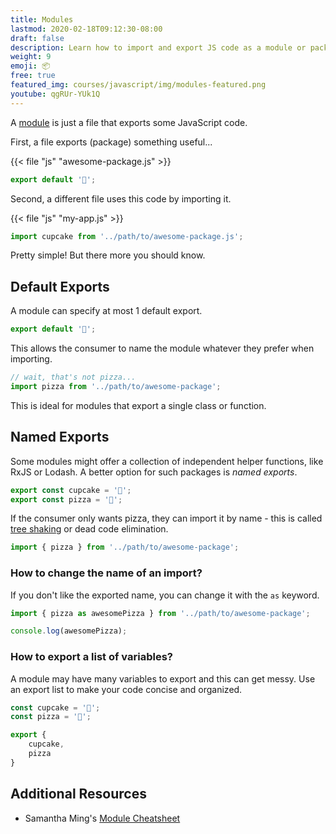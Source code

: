 ```yaml
---
title: Modules
lastmod: 2020-02-18T09:12:30-08:00
draft: false
description: Learn how to import and export JS code as a module or package. 
weight: 9
emoji: 📦
free: true
featured_img: courses/javascript/img/modules-featured.png
youtube: qgRUr-YUk1Q
---
```


A [module](https://developer.mozilla.org/en-US/docs/Web/JavaScript/Guide/Modules) is just a file that exports some JavaScript code. 

First, a file exports (package) something useful...

{{< file "js" "awesome-package.js" >}}
```js
export default '🧁';
```

Second, a different file uses this code by importing it. 

{{< file "js" "my-app.js" >}}

```js
import cupcake from '../path/to/awesome-package.js';
```

Pretty simple! But there more you should know.

## Default Exports

A module can specify at most 1 default export. 

```js
export default '🧁';
```

This allows the consumer to name the module whatever they prefer when importing. 

```js
// wait, that's not pizza...
import pizza from '../path/to/awesome-package';
```

This is ideal for modules that export a single class or function. 

## Named Exports

Some modules might offer a collection of independent helper functions, like RxJS or Lodash. A better option for such packages is *named exports*. 

```js
export const cupcake = '🧁';
export const pizza = '🍕';
```

If the consumer only wants pizza, they can import it by name - this is called [tree shaking](https://webpack.js.org/guides/tree-shaking/) or dead code elimination. 

```js
import { pizza } from '../path/to/awesome-package'; 
```

### How to change the name of an import?

If you don't like the exported name, you can change it with the `as` keyword. 

```js
import { pizza as awesomePizza } from '../path/to/awesome-package'; 

console.log(awesomePizza);
```

### How to export a list of variables?

A module may have many variables to export and this can get messy. Use an export list to make your code concise and organized.  

```js
const cupcake = '🧁';
const pizza = '🍕';

export { 
    cupcake,
    pizza
}
```

## Additional Resources

- Samantha Ming's [Module Cheatsheet](https://www.samanthaming.com/tidbits/79-module-cheatsheet/)